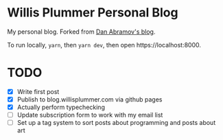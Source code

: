 # Willis Plummer Personal Blog

My personal blog. Forked from [Dan Abramov's blog](https://github.com/gaearon/overreacted.io).

To run locally, `yarn`, then `yarn dev`, then open https://localhost:8000.

# TODO

- [X] Write first post
- [X] Publish to blog.willisplummer.com via github pages
- [X] Actually perform typechecking
- [ ] Update subscription form to work with my email list
- [ ] Set up a tag system to sort posts about programming and posts about art
